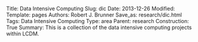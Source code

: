 Title: Data Intensive Computing
Slug: dic
Date: 2013-12-26
Modified: 
Template: pages
Authors: Robert J. Brunner
Save_as: research/dic.html
Tags: Data Intensive Computing
Type: area
Parent: research
Construction: True
Summary: This is a collection of the data intensive computing projects within LCDM.

